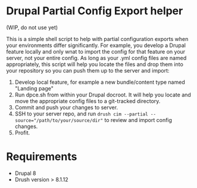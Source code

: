 Drupal Partial Config Export helper
===================================

(WIP, do not use yet)

This is a simple shell script to help with partial configuration exports when your environments differ significantly. For example, you develop a Drupal feature locally and only wnat to import the config for that feature on your server, not your entire config. As long as your .yml config files are named appropriately, this script will help you locate the files and drop them into your repository so you can push them up to the server and import:

1. Develop local feature, for example a new bundle/content type named "Landing page"
2. Run dpce.sh from within your Drupal docroot. It will help you locate and move the appropriate config files to a git-tracked directory. 
3. Commit and push your changes to server.
4. SSH to your server repo, and run `drush cim --partial --source="/path/to/your/source/dir"` to review and import config changes.
5. Profit.


# Requirements
- Drupal 8
- Drush version > 8.1.12